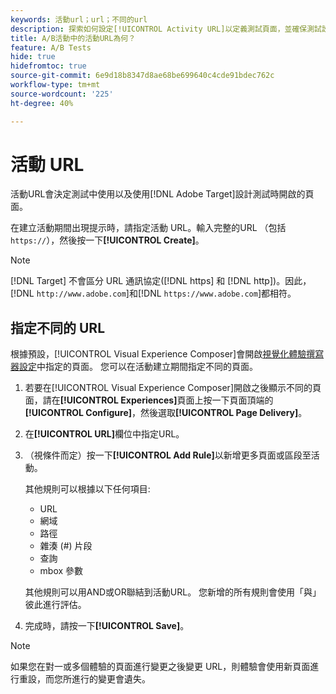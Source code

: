 ```yaml
---
keywords: 活動url；url；不同的url
description: 探索如何設定[!UICONTROL Activity URL]以定義測試頁面，並確保測試設計準確。
title: A/B活動中的活動URL為何？
feature: A/B Tests
hide: true
hidefromtoc: true
source-git-commit: 6e9d18b8347d8ae68be699640c4cde91bdec762c
workflow-type: tm+mt
source-wordcount: '225'
ht-degree: 40%

---
```


# 活動 URL

活動URL會決定測試中使用以及使用[!DNL Adobe Target]設計測試時開啟的頁面。

在建立活動期間出現提示時，請指定活動 URL。輸入完整的URL （包括`https://`），然後按一下&#x200B;**[!UICONTROL Create]**。

>[!NOTE]
>
>[!DNL Target] 不會區分 URL 通訊協定([!DNL https] 和 [!DNL http])。因此，[!DNL `http://www.adobe.com`]和[!DNL `https://www.adobe.com`]都相符。

## 指定不同的 URL

根據預設，[!UICONTROL Visual Experience Composer]會開啟[視覺化體驗撰寫器設定](/help/main/administrating-target/visual-experience-composer-set-up.md)中指定的頁面。 您可以在活動建立期間指定不同的頁面。

1. 若要在[!UICONTROL Visual Experience Composer]開啟之後顯示不同的頁面，請在&#x200B;**[!UICONTROL Experiences]**&#x200B;頁面上按一下頁面頂端的&#x200B;**[!UICONTROL Configure]**，然後選取&#x200B;**[!UICONTROL Page Delivery]**。

1. 在&#x200B;**[!UICONTROL URL]**&#x200B;欄位中指定URL。

1. （視條件而定）按一下&#x200B;**[!UICONTROL Add Rule]**&#x200B;以新增更多頁面或區段至活動。

   其他規則可以根據以下任何項目:

   * URL
   * 網域
   * 路徑
   * 雜湊 (#) 片段
   * 查詢
   * mbox 參數

   其他規則可以用AND或OR聯結到活動URL。 您新增的所有規則會使用「與」彼此進行評估。

1. 完成時，請按一下&#x200B;**[!UICONTROL Save]**。

<!-- If you entered a URL for a site that does not include the [!DNL Target]s JavaScript code, you cannot select page elements.

By default, the [!UICONTROL Visual Experience Composer] does not allow changes to elements containing JavaScript, such as rotating banners. You can toggle off **[!UICONTROL Render using JavaScript]** if you want to be able to alter those elements using the [!UICONTROL Visual Experience Composer].-->

>[!NOTE]
>
>如果您在對一或多個體驗的頁面進行變更之後變更 URL，則體驗會使用新頁面進行重設，而您所進行的變更會遺失。